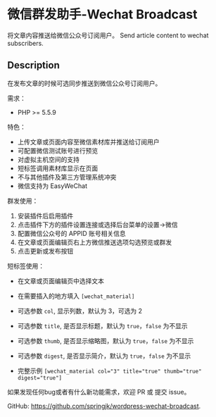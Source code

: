 # 微信群发助手-Wechat Broadcast

将文章内容推送给微信公众号订阅用户。
Send article content to wechat subscribers.

## Description

在发布文章的时候可选同步推送到微信公众号订阅用户。

需求：

* PHP >= 5.5.9

特色：

* 上传文章或页面内容至微信素材库并推送给订阅用户
* 可配置微信测试账号进行预览
* 对虚拟主机空间的支持
* 短标签调用素材库显示在页面
* 不与其他插件及第三方管理系统冲突
* 微信支持为 EasyWeChat

群发使用：

1. 安装插件后启用插件
2. 点击插件下方的插件设置连接或选择后台菜单的设置->微信
3. 配置微信公众号的 APPID 账号相关信息
4. 在文章或页面编辑页右上方微信推送选项勾选预览或群发
5. 点击更新或发布按钮

短标签使用：

* 在文章或页面编辑页中选择文本
* 在需要插入的地方填入 `[wechat_material]`

* 可选参数 `col`, 显示列数，默认为 3，可选为 2
* 可选参数 `title`, 是否显示标题，默认为 `true`，`false` 为不显示
* 可选参数 `thumb`, 是否显示缩略图，默认为 `true`，`false` 为不显示
* 可选参数 `digest`, 是否显示简介，默认为 `true`，`false` 为不显示

* 完整示例 `[wechat_material col="3" title="true" thumb="true" digest="true"]`


如果发现任何bug或者有什么新功能需求，欢迎 PR 或 提交 issue。

GitHub: https://github.com/springjk/wordpress-wechat-broadcast.